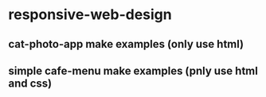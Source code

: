 # responsive-web-design

## cat-photo-app make examples (only use html)

## simple cafe-menu make examples (pnly use html and css)